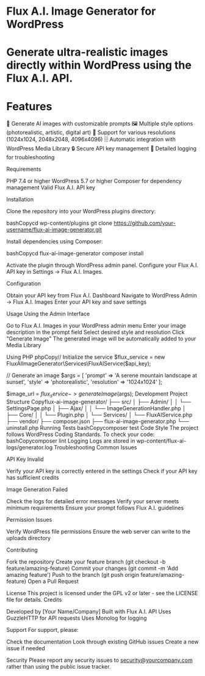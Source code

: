 # Flux A.I. Image Generator for WordPress

# Generate ultra-realistic images directly within WordPress using the Flux A.I. API.
# Features

🎨 Generate AI images with customizable prompts
🖼️ Multiple style options (photorealistic, artistic, digital art)
📐 Support for various resolutions (1024x1024, 2048x2048, 4096x4096)
🗄️ Automatic integration with WordPress Media Library
🔒 Secure API key management
📝 Detailed logging for troubleshooting

Requirements

PHP 7.4 or higher
WordPress 5.7 or higher
Composer for dependency management
Valid Flux A.I. API key

Installation

Clone the repository into your WordPress plugins directory:

bashCopycd wp-content/plugins
git clone https://github.com/your-username/flux-ai-image-generator.git

Install dependencies using Composer:

bashCopycd flux-ai-image-generator
composer install

Activate the plugin through WordPress admin panel.
Configure your Flux A.I. API key in Settings → Flux A.I. Images.

Configuration

Obtain your API key from Flux A.I. Dashboard
Navigate to WordPress Admin → Flux A.I. Images
Enter your API key and save settings

Usage
Using the Admin Interface

Go to Flux A.I. Images in your WordPress admin menu
Enter your image description in the prompt field
Select desired style and resolution
Click "Generate Image"
The generated image will be automatically added to your Media Library

Using PHP
phpCopy// Initialize the service
$flux_service = new FluxAIImageGenerator\Services\FluxAIService($api_key);

// Generate an image
$args = [
    'prompt' => 'A serene mountain landscape at sunset',
    'style' => 'photorealistic',
    'resolution' => '1024x1024'
];

$image_url = $flux_service->generateImage($args);
Development
Project Structure
Copyflux-ai-image-generator/
├── src/
│   ├── Admin/
│   │   └── SettingsPage.php
│   ├── Ajax/
│   │   └── ImageGenerationHandler.php
│   ├── Core/
│   │   └── Plugin.php
│   └── Services/
│       └── FluxAIService.php
├── vendor/
├── composer.json
├── flux-ai-image-generator.php
└── uninstall.php
Running Tests
bashCopycomposer test
Code Style
The project follows WordPress Coding Standards. To check your code:
bashCopycomposer lint
Logging
Logs are stored in wp-content/flux-ai-logs/generator.log
Troubleshooting
Common Issues

API Key Invalid

Verify your API key is correctly entered in the settings
Check if your API key has sufficient credits


Image Generation Failed

Check the logs for detailed error messages
Verify your server meets minimum requirements
Ensure your prompt follows Flux A.I. guidelines


Permission Issues

Verify WordPress file permissions
Ensure the web server can write to the uploads directory



Contributing

Fork the repository
Create your feature branch (git checkout -b feature/amazing-feature)
Commit your changes (git commit -m 'Add amazing feature')
Push to the branch (git push origin feature/amazing-feature)
Open a Pull Request

License
This project is licensed under the GPL v2 or later - see the LICENSE file for details.
Credits

Developed by [Your Name/Company]
Built with Flux A.I. API
Uses GuzzleHTTP for API requests
Uses Monolog for logging

Support
For support, please:

Check the documentation
Look through existing GitHub issues
Create a new issue if needed

Security
Please report any security issues to security@yourcompany.com rather than using the public issue tracker.